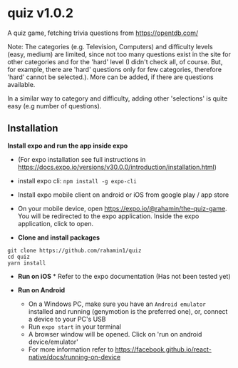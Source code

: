 # quiz v1.0.2
A quiz game, fetching trivia questions from https://opentdb.com/

Note: The categories (e.g. Television, Computers) and difficulty levels (easy, medium) are limited, since not too many questions exist in the site for other categories and for the 'hard' level (I didn't check all, of course. But, for example, there are 'hard' questions only for few categories, therefore 'hard' cannot be selected.). More can be added, if there are questions available.

In a similar way to category and difficulty, adding other 'selections' is quite easy (e.g number of questions).

## Installation

**Install expo and run the app inside expo**
* (For expo installation see full instructions in https://docs.expo.io/versions/v30.0.0/introduction/installation.html)
* install expo cli: `npm install -g expo-cli`
* Install expo mobile client on android or iOS from google play / app store
* On your mobile device, open https://expo.io/@rahamin/the-quiz-game. You will be redirected to the expo application. Inside the expo application, click to open.

*	**Clone and install packages**
```
git clone https://github.com/rahamin1/quiz
cd quiz
yarn install
```

*	**Run on iOS**
		*	Refer to the expo documentation (Has not been tested yet)

*	**Run on Android**
	*	On a Windows PC, make sure you have an `Android emulator` installed and running (genymotion is the preferred one), or, connect a device to your PC's USB
	*	Run `expo start` in your terminal
	* A browser window will be opened. Click on 'run on android device/emulator'
	* For more information refer to https://facebook.github.io/react-native/docs/running-on-device
